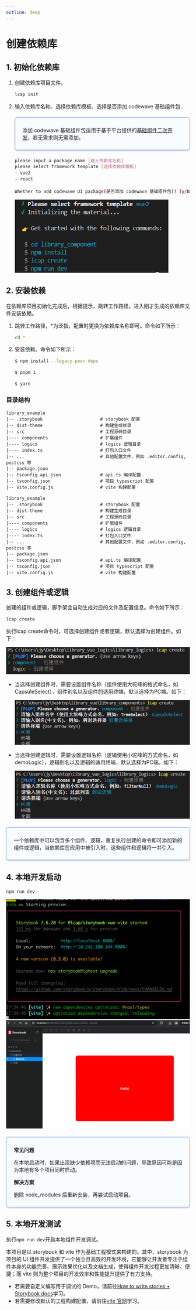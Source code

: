 ```yaml
---
outline: deep
---
```

<script setup>
import { VTCodeGroup, VTCodeGroupTab } from '../../.vitepress/components'
</script>

# 创建依赖库

## 1. 初始化依赖库

1.  创建依赖库项目文件。

    ```bash
    lcap init
    ```

1.  输入依赖库名称、选择依赖库模板、选择是否添加 codewave 基础组件包...

    <div class="highlight">

    添加 codewave 基础组件包适用于基于平台提供的[基础组件二次开发](../extend/index.md)，若无需求则无需添加。

    </div>

    ```bash
    please input a package name [输入依赖库名称]
    please select framework template [选择依赖库模板]
    - vue2
    - react

    Whether to add codewave UI package(是否添加 codewave 基础组件包)? (y/N) # [v3.10 新增]please input a package name [输入依赖库名称]
    ```

    <img src="../../images/chuangjianyilaiku_202411201122_1.png" class="imgStyle" style="" />

## 2. 安装依赖

在依赖库项目初始化完成后，根据提示，跳转工作路径，进入刚才生成的依赖库文件安装依赖。

1.  跳转工作路径，\*为泛指，配置时更换为依赖库名称即可。命令如下所示：

    ```bash
    cd *
    ```

1.  安装依赖。命令如下所示：

    <VTCodeGroup>
      <VTCodeGroupTab label="npm">

      ```sh
      $ npm install --legacy-peer-deps
      ```

      </VTCodeGroupTab>
      <VTCodeGroupTab label="pnpm">

      ```sh
      $ pnpm i
      ```

      </VTCodeGroupTab>
      <VTCodeGroupTab label="yarn">

      ```sh
      $ yarn
      ```

      </VTCodeGroupTab>
    </VTCodeGroup>

### 目录结构

<VTCodeGroup>
  <VTCodeGroupTab label="Vue2">

  ```
  library_example
  |-- .storybook                      # storybook 配置
  |-- dist-theme                      # 构建生成目录
  |-- src                             # 工程源码目录
  |---- components                    # 扩展组件
  |---- logics                        # logics 逻辑目录
  |---- index.ts                      # 打包入口文件
  |-- ...                             # 其他配置文件，例如 .editor.config, postcss 等
  |-- package.json
  |-- tsconfig.api.json               # api.ts 编译配置
  |-- tsconfig.json                   # 项目 typescript 配置
  |-- vite.config.js                  # vite 构建配置
  ```

  </VTCodeGroupTab>
  <VTCodeGroupTab label="React">

  ```
  library_example
  |-- .storybook                      # storybook 配置
  |-- dist-theme                      # 构建生成目录
  |-- src                             # 工程源码目录
  |---- components                    # 扩展组件
  |---- logics                        # logics 逻辑目录
  |---- index.ts                      # 打包入口文件
  |-- ...                             # 其他配置文件，例如 .editor.config, postcss 等
  |-- package.json
  |-- tsconfig.api.json               # api.ts 编译配置
  |-- tsconfig.json                   # 项目 typescript 配置
  |-- vite.config.js                  # vite 构建配置
  ```

  </VTCodeGroupTab>
</VTCodeGroup>

## 3. 创建组件或逻辑

创建的组件或逻辑，脚⼿架会⾃动⽣成对应的⽂件及配置信息。命令如下所示：
```sh
lcap create
```

执行lcap create命令时，可选择创建组件或者逻辑，默认选择为创建组件。如下：

<img src="../../images/chuangjianyilaiku_202411201122_2.png" class="imgStyle" style="" />

- 当选择创建组件时，需要设置组件名称（组件使⽤大驼峰的格式命名，如CapsuleSelect），组件别名以及组件的适用终端，默认选择为PC端。如下：

    <img src="../../images/chuangjianyilaiku_202411201122_3.png" class="imgStyle" style="" />

- 当选择创建逻辑时，需要设置逻辑名称（逻辑使⽤小驼峰的⽅式命名，如demoLogic），逻辑别名以及逻辑的适用终端，默认选择为PC端。如下：

    <img src="../../images/chuangjianyilaiku_202411201122_4.png" class="imgStyle" style="" />

<div class="highlight">

一个依赖库中可以包含多个组件、逻辑，重复执行创建的命令即可添加新的组件或逻辑，当依赖库在应用中被引入时，这些组件和逻辑将一并引入。

</div>


## 4. 本地开发启动

```
npm run dev
```

<img src="../../images/chuangjianyilaiku_202411201122_5.png" class="imgStyle" style="" />

<img src="../../images/chuangjianyilaiku_202411201122_6.png" class="imgStyle" style="" />

<div class="highlight">

**常见问题**

在本地启动时，如果出现缺少依赖项而无法启动的问题，导致原因可能是因为本地有多个项目同时启动。

**解决方案**

删除 node\_modules 后重新安装，再尝试启动项目。

</div>



## 5. 本地开发测试

执行`npm run dev`开启本地组件开发调试。

本项目是以 storybook 和 vite 作为基础工程模式来构建的。其中，storybook 为项目的 UI 组件开发提供了一个独立且高效的开发环境，它能够让开发者专注于组件本身的功能完善、展示效果优化以及文档生成，使得组件开发过程更加清晰、便捷；而 vite 则为整个项目的开发效率和性能提升提供了有力支持。

- 若需要自定义编写用于调试的 Demo，请前往[How to write stories • Storybook docs](https://storybook.js.org/docs/writing-stories)学习。
- 若需要修改默认的工程构建配置，请前往[vite 官网](https://vitejs.dev/)学习。


<style>
 .highlight {
      border: 1px solid #679CF8; /* 添加边框 */
      border-radius: 6px;
      background-color: #F8FCFF; /* 添加底色 */
      padding: 10px 20px 10px 20px;
      margin-bottom:20px;
      margin-top:20px;
      box-shadow: 0 2px 4px rgba(0, 0, 0, 0.2);
  }
</style>